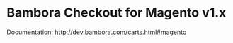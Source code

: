 Bambora Checkout for Magento v1.x 
========================

Documentation: http://dev.bambora.com/carts.html#magento
